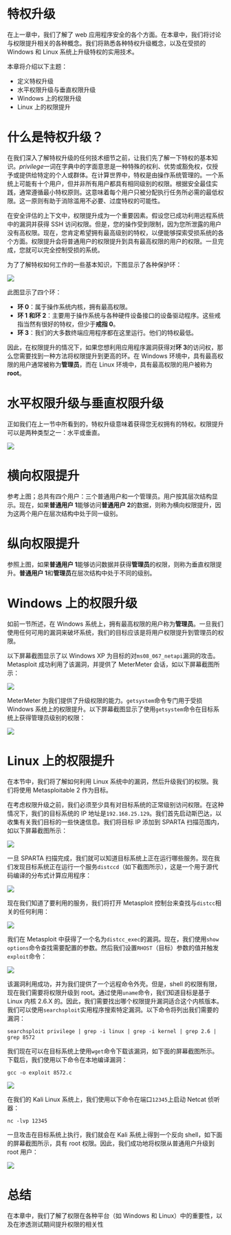 # 特权升级

在上一章中，我们了解了 web 应用程序安全的各个方面。在本章中，我们将讨论与权限提升相关的各种概念。我们将熟悉各种特权升级概念，以及在受损的 Windows 和 Linux 系统上升级特权的实用技术。

本章将介绍以下主题：

*   定义特权升级
*   水平权限升级与垂直权限升级
*   Windows 上的权限升级
*   Linux 上的权限提升

# 什么是特权升级？

在我们深入了解特权升级的任何技术细节之前，让我们先了解一下特权的基本知识。*privilege*一词在字典中的字面意思是一种特殊的权利、优势或豁免权，仅授予或提供给特定的个人或群体。在计算世界中，特权是由操作系统管理的。一个系统上可能有十个用户，但并非所有用户都具有相同级别的权限。根据安全最佳实践，通常遵循最小特权原则。这意味着每个用户只被分配执行任务所必需的最低权限。这一原则有助于消除滥用不必要、过度特权的可能性。

在安全评估的上下文中，权限提升成为一个重要因素。假设您已成功利用远程系统中的漏洞并获得 SSH 访问权限。但是，您的操作受到限制，因为您所泄露的用户没有高权限。现在，您肯定希望拥有最高级别的特权，以便能够探索受损系统的各个方面。权限提升会将普通用户的权限提升到具有最高权限的用户的权限。一旦完成，您就可以完全控制受损的系统。

为了了解特权如何工作的一些基本知识，下图显示了各种保护环：

![](assets/0e6b2097-2f41-49ae-bbd9-a5486745d594.png)

此图显示了四个环：

*   **环 0**：属于操作系统内核，拥有最高权限。
*   **环 1 和环 2**：主要用于操作系统与各种硬件设备接口的设备驱动程序。这些戒指当然有很好的特权，但少于**戒指 0**。
*   **环 3**：我们的大多数终端应用程序都在这里运行。他们的特权最低。

因此，在权限提升的情况下，如果您想利用应用程序漏洞获得对**环 3**的访问权，那么您需要找到一种方法将权限提升到更高的环。在 Windows 环境中，具有最高权限的用户通常被称为**管理员**，而在 Linux 环境中，具有最高权限的用户被称为**root**。

# 水平权限升级与垂直权限升级

正如我们在上一节中所看到的，特权升级意味着获得您无权拥有的特权。权限提升可以是两种类型之一：水平或垂直。

![](assets/b7acdb54-474e-4268-ab6b-af1b8fc3d1d5.png)

# 横向权限提升

参考上图；总共有四个用户：三个普通用户和一个管理员。用户按其层次结构显示。现在，如果**普通用户 1**能够访问**普通用户 2**的数据，则称为横向权限提升，因为这两个用户在层次结构中处于同一级别。

# 纵向权限提升

参照上图，如果**普通用户 1**能够访问数据并获得**管理员**的权限，则称为垂直权限提升。**普通用户 1**和**管理员**在层次结构中处于不同的级别。

# Windows 上的权限升级

如前一节所述，在 Windows 系统上，拥有最高权限的用户称为**管理员**。一旦我们使用任何可用的漏洞来破坏系统，我们的目标应该是将用户权限提升到管理员的权限。

以下屏幕截图显示了以 Windows XP 为目标的对`ms08_067_netapi`漏洞的攻击。Metasploit 成功利用了该漏洞，并提供了 MeterMeter 会话，如以下屏幕截图所示：

![](assets/727e96bb-8f37-40c2-937d-82ba2794e9ad.png)

MeterMeter 为我们提供了升级权限的能力。`getsystem`命令专门用于受损 Windows 系统上的权限提升。以下屏幕截图显示了使用`getsystem`命令在目标系统上获得管理员级别的权限：

![](assets/c8ecb3ab-e892-4a6e-8308-2c6bc0a68e24.png)

# Linux 上的权限提升

在本节中，我们将了解如何利用 Linux 系统中的漏洞，然后升级我们的权限。我们将使用 Metasploitable 2 作为目标。

在考虑权限升级之前，我们必须至少具有对目标系统的正常级别访问权限。在这种情况下，我们的目标系统的 IP 地址是`192.168.25.129`。我们首先启动斯巴达，以收集有关我们目标的一些快速信息。我们将目标 IP 添加到 SPARTA 扫描范围内，如以下屏幕截图所示：

![](assets/172b285b-f4c1-4034-bfc3-1359c8b8d845.png)

一旦 SPARTA 扫描完成，我们就可以知道目标系统上正在运行哪些服务。现在我们发现目标系统正在运行一个服务`distccd`（如下截图所示），这是一个用于源代码编译的分布式计算应用程序：

![](assets/85a5c835-ce30-48ee-a9ad-555b680d763f.png)

现在我们知道了要利用的服务，我们将打开 Metasploit 控制台来查找与`distcc`相关的任何利用：

![](assets/d12e255e-05cc-43bf-9c9b-6a370e251855.png)

我们在 Metasploit 中获得了一个名为`distcc_exec`的漏洞。现在，我们使用`show options`命令查找需要配置的参数。然后我们设置`RHOST`（目标）参数的值并触发`exploit`命令：

![](assets/38874d81-4c43-4c23-bea7-fee0e81e9a57.png)

该漏洞利用成功，并为我们提供了一个远程命令外壳。但是，shell 的权限有限，现在我们需要将权限升级到 root。通过使用`uname`命令，我们知道目标是基于 Linux 内核 2.6.X 的。因此，我们需要找出哪个权限提升漏洞适合这个内核版本。我们可以使用`searchsploit`实用程序搜索特定漏洞。以下命令将列出我们需要的漏洞：

```
searchsploit privilege | grep -i linux | grep -i kernel | grep 2.6 | grep 8572
```

我们现在可以在目标系统上使用`wget`命令下载该漏洞，如下面的屏幕截图所示。下载后，我们使用以下命令在本地编译漏洞：

```
gcc -o exploit 8572.c 
```

![](assets/11ccd073-b969-45ca-b3b6-d22fac1f374a.png)

在我们的 Kali Linux 系统上，我们使用以下命令在端口`12345`上启动 Netcat 侦听器：

```
nc -lvp 12345
```

一旦攻击在目标系统上执行，我们就会在 Kali 系统上得到一个反向 shell，如下面的屏幕截图所示，具有 root 权限。因此，我们成功地将权限从普通用户升级到 root 用户：

![](assets/6b996677-1aec-49e6-a422-aba2bce85f56.png)

# 总结

在本章中，我们了解了权限在各种平台（如 Windows 和 Linux）中的重要性，以及在渗透测试期间提升权限的相关性